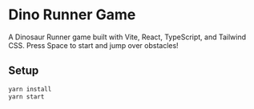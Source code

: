 # Dino Runner Game

A Dinosaur Runner game built with Vite, React, TypeScript, and Tailwind CSS. Press Space to start and jump over obstacles!

## Setup

```bash
yarn install
yarn start
```
